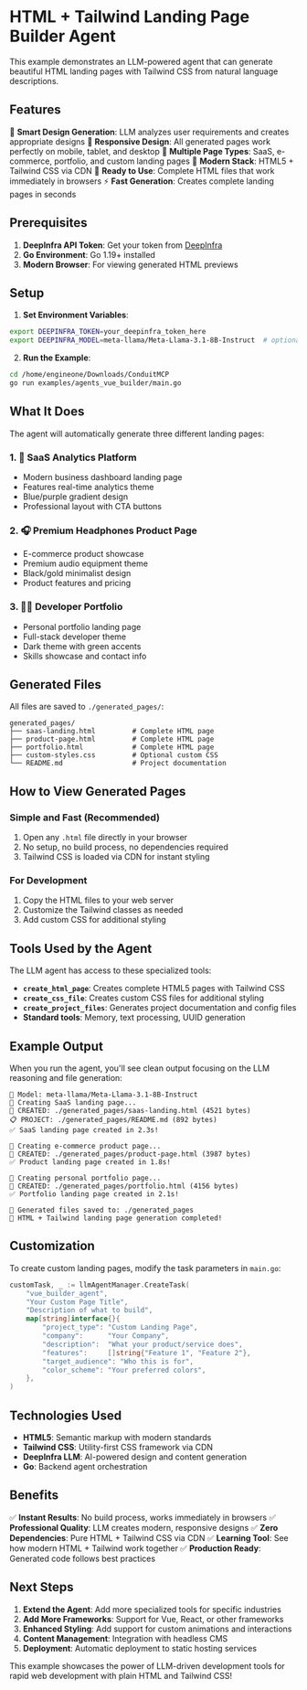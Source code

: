 # HTML + Tailwind Landing Page Builder Agent

This example demonstrates an LLM-powered agent that can generate beautiful HTML landing pages with Tailwind CSS from natural language descriptions.

## Features

🎨 **Smart Design Generation**: LLM analyzes user requirements and creates appropriate designs
📱 **Responsive Design**: All generated pages work perfectly on mobile, tablet, and desktop
🎯 **Multiple Page Types**: SaaS, e-commerce, portfolio, and custom landing pages
🚀 **Modern Stack**: HTML5 + Tailwind CSS via CDN
📄 **Ready to Use**: Complete HTML files that work immediately in browsers
⚡ **Fast Generation**: Creates complete landing pages in seconds

## Prerequisites

1. **DeepInfra API Token**: Get your token from [DeepInfra](https://deepinfra.com)
2. **Go Environment**: Go 1.19+ installed
3. **Modern Browser**: For viewing generated HTML previews

## Setup

1. **Set Environment Variables**:
```bash
export DEEPINFRA_TOKEN=your_deepinfra_token_here
export DEEPINFRA_MODEL=meta-llama/Meta-Llama-3.1-8B-Instruct  # optional
```

2. **Run the Example**:
```bash
cd /home/engineone/Downloads/ConduitMCP
go run examples/agents_vue_builder/main.go
```

## What It Does

The agent will automatically generate three different landing pages:

### 1. 🏢 SaaS Analytics Platform
- Modern business dashboard landing page
- Features real-time analytics theme
- Blue/purple gradient design
- Professional layout with CTA buttons

### 2. 🎧 Premium Headphones Product Page  
- E-commerce product showcase
- Premium audio equipment theme
- Black/gold minimalist design
- Product features and pricing

### 3. 👨‍💻 Developer Portfolio
- Personal portfolio landing page
- Full-stack developer theme
- Dark theme with green accents
- Skills showcase and contact info

## Generated Files

All files are saved to `./generated_pages/`:

```
generated_pages/
├── saas-landing.html         # Complete HTML page
├── product-page.html         # Complete HTML page
├── portfolio.html            # Complete HTML page
├── custom-styles.css         # Optional custom CSS
└── README.md                 # Project documentation
```

## How to View Generated Pages

### Simple and Fast (Recommended)
1. Open any `.html` file directly in your browser
2. No setup, no build process, no dependencies required
3. Tailwind CSS is loaded via CDN for instant styling

### For Development
1. Copy the HTML files to your web server
2. Customize the Tailwind classes as needed
3. Add custom CSS for additional styling

## Tools Used by the Agent

The LLM agent has access to these specialized tools:

- **`create_html_page`**: Creates complete HTML5 pages with Tailwind CSS
- **`create_css_file`**: Creates custom CSS files for additional styling
- **`create_project_files`**: Generates project documentation and config files
- **Standard tools**: Memory, text processing, UUID generation

## Example Output

When you run the agent, you'll see clean output focusing on the LLM reasoning and file generation:

```
🤖 Model: meta-llama/Meta-Llama-3.1-8B-Instruct
🧠 Creating SaaS landing page...
📄 CREATED: ./generated_pages/saas-landing.html (4521 bytes)
📋 PROJECT: ./generated_pages/README.md (892 bytes)
✅ SaaS landing page created in 2.3s!

🧠 Creating e-commerce product page...
📄 CREATED: ./generated_pages/product-page.html (3987 bytes)
✅ Product landing page created in 1.8s!

🧠 Creating personal portfolio page...
📄 CREATED: ./generated_pages/portfolio.html (4156 bytes)
✅ Portfolio landing page created in 2.1s!

📁 Generated files saved to: ./generated_pages
🎉 HTML + Tailwind landing page generation completed!
```

## Customization

To create custom landing pages, modify the task parameters in `main.go`:

```go
customTask, _ := llmAgentManager.CreateTask(
    "vue_builder_agent",
    "Your Custom Page Title",
    "Description of what to build",
    map[string]interface{}{
        "project_type": "Custom Landing Page",
        "company":      "Your Company",
        "description":  "What your product/service does",
        "features":     []string{"Feature 1", "Feature 2"},
        "target_audience": "Who this is for",
        "color_scheme": "Your preferred colors",
    },
)
```

## Technologies Used

- **HTML5**: Semantic markup with modern standards
- **Tailwind CSS**: Utility-first CSS framework via CDN
- **DeepInfra LLM**: AI-powered design and content generation
- **Go**: Backend agent orchestration

## Benefits

✅ **Instant Results**: No build process, works immediately in browsers
✅ **Professional Quality**: LLM creates modern, responsive designs
✅ **Zero Dependencies**: Pure HTML + Tailwind CSS via CDN
✅ **Learning Tool**: See how modern HTML + Tailwind work together
✅ **Production Ready**: Generated code follows best practices

## Next Steps

1. **Extend the Agent**: Add more specialized tools for specific industries
2. **Add More Frameworks**: Support for Vue, React, or other frameworks
3. **Enhanced Styling**: Add support for custom animations and interactions
4. **Content Management**: Integration with headless CMS
5. **Deployment**: Automatic deployment to static hosting services

This example showcases the power of LLM-driven development tools for rapid web development with plain HTML and Tailwind CSS!
